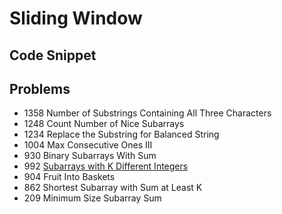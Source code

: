 # Sliding Window

## Code Snippet

## Problems

- 1358 Number of Substrings Containing All Three Characters
- 1248 Count Number of Nice Subarrays
- 1234 Replace the Substring for Balanced String
- 1004 Max Consecutive Ones III
- 930 Binary Subarrays With Sum
- 992 [Subarrays with K Different Integers](https://leetcode.com/problems/subarrays-with-k-different-integers)
- 904 Fruit Into Baskets
- 862 Shortest Subarray with Sum at Least K
- 209 Minimum Size Subarray Sum
